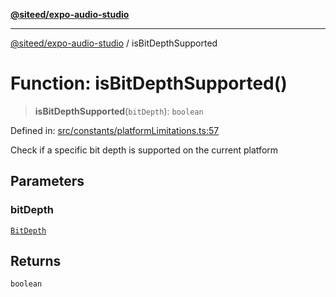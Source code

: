 [**@siteed/expo-audio-studio**](../README.md)

***

[@siteed/expo-audio-studio](../README.md) / isBitDepthSupported

# Function: isBitDepthSupported()

> **isBitDepthSupported**(`bitDepth`): `boolean`

Defined in: [src/constants/platformLimitations.ts:57](https://github.com/deeeed/expo-audio-stream/blob/1af374ada18ec2cd4edeb151fc0e91e54f783b9e/packages/expo-audio-studio/src/constants/platformLimitations.ts#L57)

Check if a specific bit depth is supported on the current platform

## Parameters

### bitDepth

[`BitDepth`](../type-aliases/BitDepth.md)

## Returns

`boolean`
